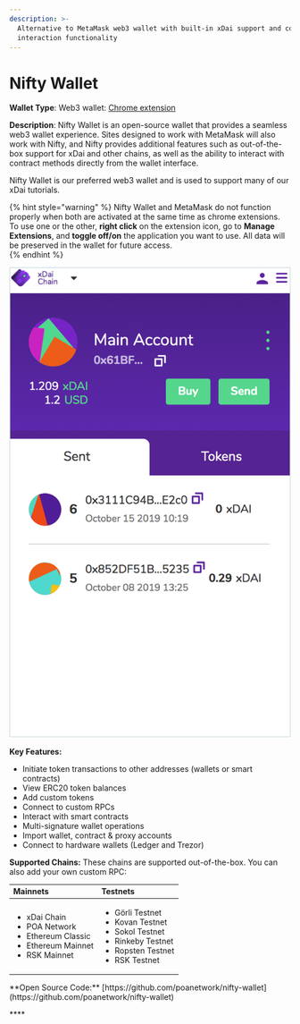 ```yaml
---
description: >-
  Alternative to MetaMask web3 wallet with built-in xDai support and contract
  interaction functionality
---
```


# Nifty Wallet

**Wallet Type**: Web3 wallet: [Chrome extension](https://chrome.google.com/webstore/detail/nifty-wallet/jbdaocneiiinmjbjlgalhcelgbejmnid?hl=en)

**Description**:  Nifty Wallet is an open-source wallet that provides a seamless web3 wallet experience. Sites designed to work with MetaMask will also work with Nifty, and Nifty provides additional features such as out-of-the-box support for xDai and other chains, as well as the ability to interact with contract methods directly from the wallet interface.

Nifty Wallet is our preferred web3 wallet and is used to support many of our xDai tutorials. 

{% hint style="warning" %}
Nifty Wallet and MetaMask do not function properly when both are activated at the same time as chrome extensions. To use one or the other, **right click** on the extension icon, go to **Manage Extensions**, and **toggle off/on** the application you want to use. All data will be preserved in the wallet for future access.  
{% endhint %}

![Nifty Wallet connected to the xDai Chain](../../.gitbook/assets/nifty-1.png)

**Key Features:** 

* Initiate token transactions to other addresses \(wallets or smart contracts\)
* View ERC20 token balances
* Add custom tokens
* Connect to custom RPCs
* Interact with smart contracts
* Multi-signature wallet operations
* Import wallet, contract & proxy accounts
* Connect to hardware wallets \(Ledger and Trezor\)

**Supported Chains:** These chains are supported out-of-the-box. You can also add your own custom RPC:

<table>
  <thead>
    <tr>
      <th style="text-align:left"><b>Mainnets</b>
      </th>
      <th style="text-align:left"><b>Testnets</b>
      </th>
    </tr>
  </thead>
  <tbody>
    <tr>
      <td style="text-align:left">
        <p></p>
        <ul>
          <li>xDai Chain</li>
          <li>POA Network</li>
          <li>Ethereum Classic</li>
          <li>Ethereum Mainnet</li>
          <li>RSK Mainnet</li>
        </ul>
      </td>
      <td style="text-align:left">
        <p></p>
        <ul>
          <li>G&#xF6;rli Testnet</li>
          <li>Kovan Testnet</li>
          <li>Sokol Testnet</li>
          <li>Rinkeby Testnet</li>
          <li>Ropsten Testnet</li>
          <li>RSK Testnet</li>
        </ul>
      </td>
    </tr>
  </tbody>
</table>  
**Open Source Code:** [https://github.com/poanetwork/nifty-wallet](https://github.com/poanetwork/nifty-wallet)



\*\*\*\*


